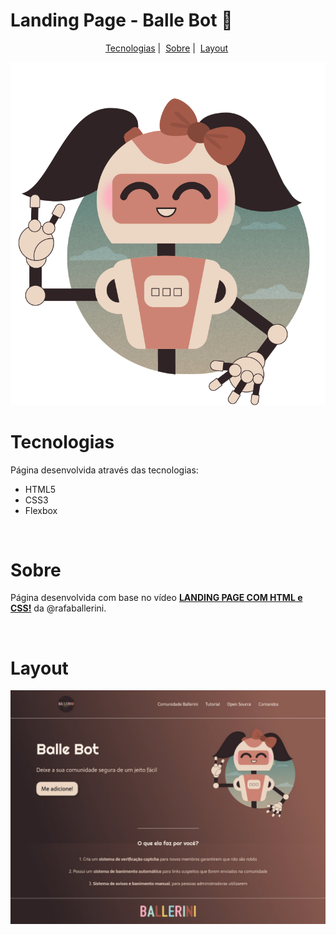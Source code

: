 # Landing Page - **Balle Bot** :robot:

<div id="menu" align="center">
    <a href="#tecnologia">Tecnologias</a>&nbsp;|&nbsp;
    <a href="#sobre">Sobre</a>&nbsp;|&nbsp;
    <a href="#layout">Layout</a>&nbsp;
</div>

![Landing Page](./assets/img/ballebot.svg)

<div id="tecnologia">
    <h1>Tecnologias</h1>
    <p>Página desenvolvida através das tecnologias:</p>
    <ul>
        <li>HTML5</li>
        <li>CSS3</li>
        <li>Flexbox</li>
    </ul>
</div>

<br>


<div id="sobre">
    <h1>Sobre</h1>
    <p>Página desenvolvida com base no vídeo <strong><a href="https://www.youtube.com/watch?v=llF6vD-RljE&ab_channel=RafaellaBallerini">LANDING PAGE COM HTML e CSS!</a></strong> da @rafaballerini.
</div>

<br>

<div id="layout">
    <h1>Layout</h1>
    <img src="./assets/img/screenshot.png">
</div>




